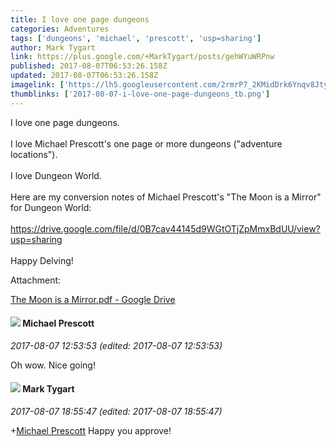 ```yaml
---
title: I love one page dungeons
categories: Adventures
tags: ['dungeons', 'michael', 'prescott', 'usp=sharing']
author: Mark Tygart
link: https://plus.google.com/+MarkTygart/posts/gehWYuWRPnw
published: 2017-08-07T06:53:26.158Z
updated: 2017-08-07T06:53:26.158Z
imagelink: ['https://lh5.googleusercontent.com/2rmrP7_2KMidDrk6Ynqv8Jty1Tt8MRvxNyAjC1P5m1PmnYqM2eoHk2yW-oHaxXZvcFPdNBTo0pz7umaWCEdVIXsva6Y0utYrqotLg0BhbLN5mRfQxOpzIZd04JKicaoyLE0WDqSS=s1600']
thumblinks: ['2017-08-07-i-love-one-page-dungeons_tb.png']
---
```


I love one page dungeons.<br /><br />I love Michael Prescott&#39;s one page or more dungeons (&quot;adventure locations&quot;).<br /><br />I love Dungeon World.<br /><br />Here are my conversion notes of Michael Prescott&#39;s &quot;The Moon is a Mirror&quot; for Dungeon World:<br /><br /><a href="https://drive.google.com/file/d/0B7cav44145d9WGtOTjZpMmxBdUU/view?usp=sharing" class="ot-anchor">https://drive.google.com/file/d/0B7cav44145d9WGtOTjZpMmxBdUU/view?usp=sharing</a><br /><br />Happy Delving!


Attachment:

<a href='https://drive.google.com/file/d/0B7cav44145d9R1B5bVZTN2RoZjQ/view?usp=sharing'>The Moon is a Mirror.pdf - Google Drive</a>


<div id='comment z13cev1wema4gz1rh04cf1vyvlfix1rhfds'>
  <h4><img src='{{site.baseurl}}//images/avatars/101025241405784788544_photo.jpg'> Michael Prescott</h4>
      <p><cite>2017-08-07 12:53:53 (edited: 2017-08-07 12:53:53)</cite></p>
        <p>Oh wow. Nice going!</p>
</div>
        

<div id='comment z13cev1wema4gz1rh04cf1vyvlfix1rhfds'>
  <h4><img src='{{site.baseurl}}//images/avatars/118088719859349999400_photo.jpg'> Mark Tygart</h4>
      <p><cite>2017-08-07 18:55:47 (edited: 2017-08-07 18:55:47)</cite></p>
        <p><span class="proflinkWrapper"><span class="proflinkPrefix">+</span><a class="proflink" href="https://plus.google.com/101025241405784788544" oid="101025241405784788544">Michael Prescott</a></span> Happy you approve!</p>
</div>
        